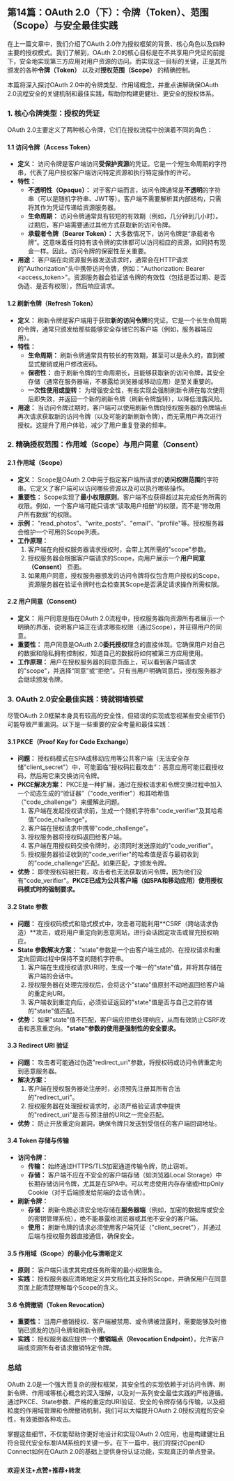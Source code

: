 ## 第14篇：OAuth 2.0（下）：令牌（Token）、范围（Scope）与安全最佳实践

在上一篇文章中，我们介绍了OAuth 2.0作为授权框架的背景、核心角色以及四种主要的授权模式。我们了解到，OAuth 2.0的核心目标是在不共享用户凭证的前提下，安全地实现第三方应用对用户资源的访问。而实现这一目标的关键，正是其所颁发的各种**令牌（Token）** 以及对**授权范围（Scope）** 的精确控制。

本篇将深入探讨OAuth 2.0中的令牌类型、作用域概念，并重点讲解确保OAuth 2.0流程安全的关键机制和最佳实践，帮助你构建更健壮、更安全的授权体系。

### 1. 核心令牌类型：授权的凭证

OAuth 2.0主要定义了两种核心令牌，它们在授权流程中扮演着不同的角色：

#### 1.1 访问令牌（Access Token）

* **定义：** 访问令牌是客户端访问**受保护资源**的凭证。它是一个短生命周期的字符串，代表了用户授权客户端访问特定资源和执行特定操作的许可。
* **特性：**
    * **不透明性（Opaque）：** 对于客户端而言，访问令牌通常是**不透明**的字符串（可以是随机字符串、JWT等）。客户端不需要解析其内部结构，只需将其作为凭证传递给资源服务器。
    * **生命周期：** 访问令牌通常具有较短的有效期（例如，几分钟到几小时）。过期后，客户端需要通过其他方式获取新的访问令牌。
    * **承载者令牌（Bearer Token）：** 大多数情况下，访问令牌是“承载者令牌”。这意味着任何持有该令牌的实体都可以访问相应的资源，如同持有现金一样。因此，访问令牌的保密性至关重要。
* **用途：** 客户端在向资源服务器发送请求时，通常会在HTTP请求的"Authorization"头中携带访问令牌，例如："Authorization: Bearer <access_token>"。资源服务器会验证该令牌的有效性（包括是否过期、是否伪造、是否有权限），然后响应请求。

#### 1.2 刷新令牌（Refresh Token）

* **定义：** 刷新令牌是客户端用于获取**新的访问令牌**的凭证。它是一个长生命周期的令牌，通常只颁发给那些能够安全存储它的客户端（例如，服务器端应用）。
* **特性：**
    * **生命周期：** 刷新令牌通常具有较长的有效期，甚至可以是永久的，直到被显式撤销或用户修改密码。
    * **保密性：** 由于刷新令牌的生命周期长，且能够获取新的访问令牌，其安全存储（通常在服务器端，不暴露给浏览器或移动应用）是至关重要的。
    * **一次性使用或旋转：** 为增强安全性，有些实现会强制刷新令牌在每次使用后即失效，并返回一个新的刷新令牌（刷新令牌旋转），以降低泄露风险。
* **用途：** 当访问令牌过期时，客户端可以使用刷新令牌向授权服务器的令牌端点再次请求获取新的访问令牌（以及可能的新刷新令牌），而无需用户再次进行授权。这提升了用户体验，减少了用户重复登录的频率。

### 2. 精确授权范围：作用域（Scope）与用户同意（Consent）

#### 2.1 作用域（Scope）

* **定义：** Scope是OAuth 2.0中用于指定客户端所请求的**访问权限范围**的字符串。它定义了客户端可以访问哪些资源以及可以执行哪些操作。
* **重要性：** Scope实现了**最小权限原则**。客户端不应获得超过其完成任务所需的权限。例如，一个客户端可能只请求“读取用户相册”的权限，而不是“修改用户所有数据”的权限。
* **示例：** "read_photos"、"write_posts"、"email"、"profile"等。授权服务器会维护一个可用的Scope列表。
* **工作原理：**
    1.  客户端在向授权服务器请求授权时，会带上其所需的"scope"参数。
    2.  授权服务器会根据客户端请求的Scope，向用户展示一个**用户同意（Consent）** 页面。
    3.  如果用户同意，授权服务器颁发的访问令牌将仅包含用户授权的Scope，资源服务器在验证令牌时也会检查其Scope是否满足请求操作所需权限。

#### 2.2 用户同意（Consent）

* **定义：** 用户同意是指在OAuth 2.0流程中，授权服务器向资源所有者展示一个明确的界面，说明客户端正在请求哪些权限（通过Scope），并征得用户的同意。
* **重要性：** 用户同意是OAuth 2.0**委托授权**理念的直接体现。它确保用户对自己的数据和隐私拥有控制权，知道自己的数据将如何被第三方应用使用。
* **工作原理：** 用户在授权服务器的同意页面上，可以看到客户端请求的"scope"，并选择“同意”或“拒绝”。只有当用户明确同意后，授权服务器才会继续颁发令牌。

### 3. OAuth 2.0安全最佳实践：铸就铜墙铁壁

尽管OAuth 2.0框架本身具有较高的安全性，但错误的实现或忽视某些安全细节仍可能导致严重漏洞。以下是一些重要的安全考量和最佳实践：

#### 3.1 PKCE（Proof Key for Code Exchange）

* **问题：** 授权码模式在SPA或移动应用等公共客户端（无法安全存储"client_secret"）中，可能面临“授权码拦截攻击”：恶意应用可能拦截授权码，然后用它来交换访问令牌。
* **PKCE解决方案：** PKCE是一种扩展，通过在授权请求和令牌交换过程中加入一个动态生成的“验证器”（"code_verifier"）和其哈希值（"code_challenge"）来缓解此问题。
    1.  客户端在发起授权请求前，生成一个随机字符串"code_verifier"及其哈希值"code_challenge"。
    2.  客户端在授权请求中携带"code_challenge"。
    3.  授权服务器将授权码返回给客户端。
    4.  客户端在用授权码交换令牌时，必须同时发送原始的"code_verifier"。
    5.  授权服务器验证收到的"code_verifier"的哈希值是否与最初收到的"code_challenge"匹配。如果匹配，才颁发令牌。
* **优势：** 即使授权码被拦截，攻击者也无法获取访问令牌，因为他们没有"code_verifier"。**PKCE已成为公共客户端（如SPA和移动应用）使用授权码模式时的强制要求。**

#### 3.2 State 参数

* **问题：** 在授权码模式和隐式模式中，攻击者可能利用**CSRF（跨站请求伪造）**攻击，或将用户重定向到恶意网站，进行会话固定攻击或冒充授权响应。
* **State 参数解决方案：** "state"参数是一个由客户端生成的、在授权请求和重定向回调过程中保持不变的随机字符串。
    1.  客户端在生成授权请求URI时，生成一个唯一的"state"值，并将其存储在客户端的会话中。
    2.  授权服务器在处理完授权后，会将这个"state"值原封不动地返回给客户端的重定向URI。
    3.  客户端收到重定向后，必须验证返回的"state"值是否与自己之前存储的"state"值匹配。
* **优势：** 如果"state"值不匹配，客户端应拒绝处理响应，从而有效防止CSRF攻击和恶意重定向。**"state"参数的使用是强制性的安全要求。**

#### 3.3 Redirect URI 验证

* **问题：** 攻击者可能通过伪造"redirect_uri"参数，将授权码或访问令牌重定向到恶意服务器。
* **解决方案：**
    1.  客户端在授权服务器处注册时，必须预先注册其所有合法的"redirect_uri"。
    2.  授权服务器在处理授权请求时，必须严格验证请求中提供的"redirect_uri"是否与预注册的URI之一完全匹配。
* **优势：** 防止开放重定向漏洞，确保令牌只发送到受信任的客户端回调地址。

#### 3.4 Token 存储与传输

* **访问令牌：**
    * **传输：** 始终通过HTTPS/TLS加密通道传输令牌，防止窃听。
    * **存储：** 客户端不应在不安全的客户端存储（如浏览器Local Storage）中长期存储访问令牌，尤其是在SPA中。可以考虑使用内存存储或HttpOnly Cookie（对于后端颁发给前端的会话令牌）。
* **刷新令牌：**
    * **存储：** 刷新令牌必须安全地存储在**服务器端**（例如，加密的数据库或安全的密钥管理系统），绝不能暴露给浏览器或其他不安全的客户端。
    * **使用：** 刷新令牌的请求必须使用客户端凭证（"client_secret"），并通过后端与授权服务器直接通信，确保安全。

#### 3.5 作用域（Scope）的最小化与清晰定义

* **原则：** 客户端只请求其完成任务所需的最小权限集合。
* **实践：** 授权服务器应清晰地定义并文档化其支持的Scope，并确保用户在同意页面上能清楚理解每个Scope的含义。

#### 3.6 令牌撤销（Token Revocation）

* **重要性：** 当用户撤销授权、客户端被禁用、或令牌被泄露时，需要能够及时撤销已颁发的访问令牌和刷新令牌。
* **实践：** 授权服务器应提供一个**撤销端点（Revocation Endpoint）**，允许客户端或资源所有者请求撤销特定令牌。

### 总结

OAuth 2.0是一个强大而复杂的授权框架，其安全性的实现依赖于对访问令牌、刷新令牌、作用域等核心概念的深入理解，以及对一系列安全最佳实践的严格遵循。通过PKCE、State参数、严格的重定向URI验证、安全的令牌存储与传输，以及细粒度的作用域管理和令牌撤销机制，我们可以大幅提升OAuth 2.0授权流程的安全性，有效抵御各种攻击。

掌握这些细节，不仅能帮助你更好地设计和实现OAuth 2.0应用，也是构建健壮且符合现代安全标准IAM系统的关键一步。在下一篇中，我们将探讨OpenID Connect如何在OAuth 2.0的基础上提供身份认证功能，实现真正的单点登录。

###
**欢迎关注+点赞+推荐+转发**